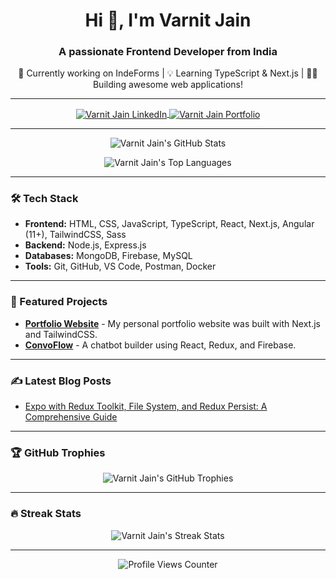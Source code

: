 <!-- Intro section with a personal touch -->
<h1 align="center">Hi 👋, I'm Varnit Jain</h1>
<h3 align="center">A passionate Frontend Developer from India</h3>

<!-- Optional: Add a description of what you do or your current role -->
<p align="center">
  🚀 Currently working on IndeForms | 💡 Learning TypeScript & Next.js | 👨‍💻 Building awesome web applications!
</p>

---

<!-- Socials: LinkedIn, Twitter, Portfolio -->
<p align="center">
  <a href="https://linkedin.com/in/varnitjain17" target="blank">
    <img align="center" src="https://img.shields.io/badge/LinkedIn-0077B5?logo=linkedin&logoColor=white" alt="Varnit Jain LinkedIn" />
  </a>
  <a href="https://varnitjain.com" target="blank">
    <img align="center" src="https://img.shields.io/badge/Portfolio-181717?logo=github&logoColor=white" alt="Varnit Jain Portfolio" />
  </a>
</p>

---

<!-- GitHub Stats Card - Shows overall contribution stats -->
<p align="center">
  <img align="center" src="https://github-readme-stats.vercel.app/api?username=varnitj178&show_icons=true&theme=radical" alt="Varnit Jain's GitHub Stats" />
</p>

<!-- Top Languages Card - Displays the most used programming languages -->
<p align="center">
  <img align="center" src="https://github-readme-stats.vercel.app/api/top-langs/?username=varnitj178&layout=compact&theme=radical" alt="Varnit Jain's Top Languages" />
</p>

---

<!-- Add a section for what technologies you work with -->
### 🛠 Tech Stack

- **Frontend:** HTML, CSS, JavaScript, TypeScript, React, Next.js, Angular (11+), TailwindCSS, Sass
- **Backend:** Node.js, Express.js
- **Databases:** MongoDB, Firebase, MySQL
- **Tools:** Git, GitHub, VS Code, Postman, Docker

---

<!-- List some fun repositories/projects -->
### 🌟 Featured Projects

- [**Portfolio Website**](https://varnitjain.com) - My personal portfolio website was built with Next.js and TailwindCSS.
- [**ConvoFlow**](https://github.com/varnitj178/convoflow) - A chatbot builder using React, Redux, and Firebase.

---

<!-- If you have a blog or post articles, fetch the latest dynamically -->
### ✍️ Latest Blog Posts
<!-- BLOG-POST-LIST:START -->
- [Expo with Redux Toolkit, File System, and Redux Persist: A Comprehensive Guide](https://dev.to/varnitj178/expo-with-redux-toolkit-file-system-and-redux-persist-a-comprehensive-guide-4mlf)
<!-- BLOG-POST-LIST:END -->

---

### 🏆 GitHub Trophies
<p align="center">
  <img align="center" src="https://github-profile-trophy.vercel.app/?username=varnitj178&theme=radical&margin-w=15" alt="Varnit Jain's GitHub Trophies" />
</p>

---

### 🔥 Streak Stats
<p align="center">
  <img src="https://github-readme-streak-stats.herokuapp.com/?user=varnitj178&theme=radical" alt="Varnit Jain's Streak Stats" />
</p>

---

<!-- Footer -->
<p align="center"> 
  <img src="https://komarev.com/ghpvc/?username=varnitj178&color=brightgreen" alt="Profile Views Counter" /> 
</p>
